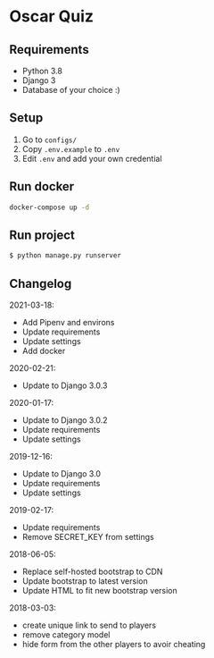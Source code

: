 # Oscar Quiz

## Requirements

* Python 3.8
* Django 3
* Database of your choice :)

## Setup

1. Go to `configs/`
1. Copy `.env.example` to `.env`
1. Edit `.env` and add your own credential

## Run docker

```bash
docker-compose up -d
```

## Run project

```bash
$ python manage.py runserver
```

## Changelog

2021-03-18:

* Add Pipenv and environs
* Update requirements
* Update settings
* Add docker

2020-02-21:

* Update to Django 3.0.3

2020-01-17:

* Update to Django 3.0.2
* Update requirements
* Update settings

2019-12-16:

* Update to Django 3.0
* Update requirements
* Update settings

2019-02-17:

* Update requirements
* Remove SECRET_KEY from settings

2018-06-05:

* Replace self-hosted bootstrap to CDN
* Update bootstrap to latest version
* Update HTML to fit new bootstrap version

2018-03-03:

* create unique link to send to players
* remove category model
* hide form from the other players to avoir cheating